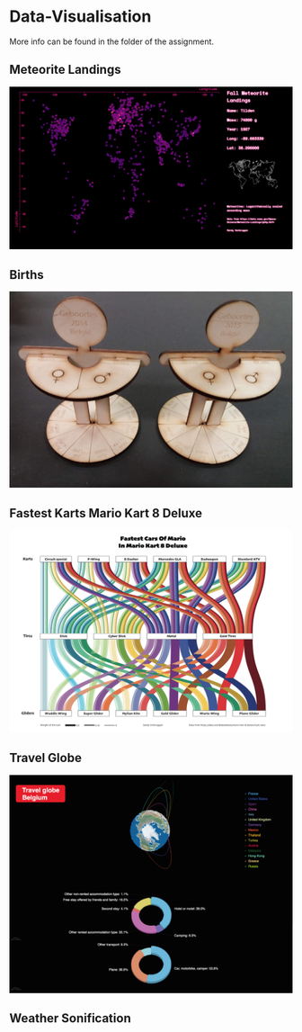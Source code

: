 # Data-Visualisation

More info can be found in the folder of the assignment.

## Meteorite Landings
![alt text](https://github.com/sandyverbruggen123/Data-Visualisation/blob/master/Assignment%201/Finalresult.png)

## Births 
![alt text](https://github.com/sandyverbruggen123/Data-Visualisation/blob/master/Assignment%202/ResultBirths.jpg)

## Fastest Karts Mario Kart 8 Deluxe
![alt text](https://github.com/sandyverbruggen123/Data-Visualisation/blob/master/Assignment%203/FinalResult.png)

## Travel Globe
![alt text](https://github.com/sandyverbruggen123/Data-Visualisation/blob/master/Assignment%204/FinalResult.png)

## Weather Sonification
